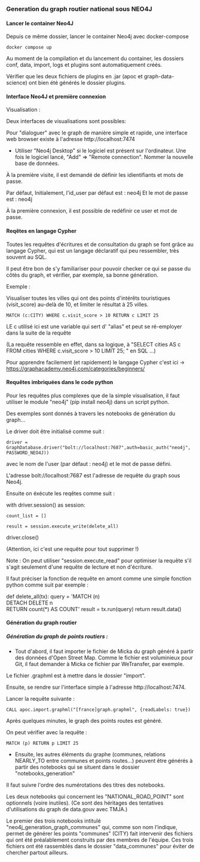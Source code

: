 ### Generation du graph routier national sous NEO4J

#### Lancer le container Neo4J

Depuis ce même dossier, lancer le container Neo4j avec docker-compose

``` docker compose up ```

Au moment de la compilation et du lancement du container, les dossiers conf, data, import, logs et plugins sont automatiquement créés.

Vérifier que les deux fichiers de plugins en .jar (apoc et graph-data-science) ont bien été générés le dossier plugins.

#### Interface Neo4J et première connexion

Visualisation :

Deux interfaces de visualisations sont possibles:

Pour "dialoguer" avec le graph de manière simple et rapide, une interface web browser existe à l'adresse http://localhost:7474

- Utiliser "Neo4j Desktop" si le logiciel est présent sur l'ordinateur. Une fois le logiciel lancé, "Add" => "Remote connection". Nommer la nouvelle base de données.

À la première visite, il est demandé de définir les idientifiants et mots de passe.

Par défaut, Initialement, l'id_user par défaut est : neo4j
Et le mot de passe est : neo4j

À la première connexion, il est possible de redéfinir ce user et  mot de passe.


#### Reqêtes en langage Cypher

Toutes les requêtes d'écritures et de consultation du graph se font grâce au langage Cypher, qui est un langage déclaratif qui peu ressembler, très souvent au SQL.

Il peut être bon de s'y familiariser pour pouvoir checker ce qui se passe du côtès du graph, et vérifier, par exemple, sa bonne génération.

Exemple :

Visualiser toutes les villes qui ont des points d'intérêts touristiques (visit_score) au-delà de 10, et limiter le résultat à 25 villes.

``` MATCH (c:CITY) WHERE c.visit_score > 10 RETURN c LIMIT 25 ```

LE c utilisé ici est une variable qui sert d' "alias" et peut se ré-employer dans la suite de la requête

(La requête ressemble en effet, dans sa logique, à "SELECT cities AS c FROM cities WHERE c.visit_score > 10 LIMIT 25; " en SQL ...)

Pour apprendre facilement (et rapidement) le langage Cypher c'est ici -> https://graphacademy.neo4j.com/categories/beginners/


#### Requêtes imbriquées dans le code python

Pour les requêtes plus complexes que de la simple visualisation, il faut utiliser le module "neo4j" (pip install neo4j) dans un script python.

Des exemples sont donnés à travers les notebooks de génération du graph...

Le driver doit être initialisé comme suit :

``` driver = GraphDatabase.driver("bolt://localhost:7687",auth=basic_auth("neo4j", PASSWORD_NEO4J)) ```

avec le nom de l'user (par défaut : neo4j) et le mot de passe défini.

L'adresse bolt://localhost:7687 est l'adresse de requête du graph sous Neo4j.

Ensuite on éxécute les reqêtes comme suit :

with driver.session() as session:

    count_list = []

    result = session.execute_write(delete_all)

driver.close()

(Attention, ici c'est une requête pour tout supprimer !)


Note : On peut utiliser "session.execute_read" pour optimiser la requête s'il s'agit seulement d'une requête de lecture et non d'écriture.

Il faut préciser la fonction de requête en amont comme une simple fonction python comme suit par exemple :

def delete_all(tx):
    query = 'MATCH (n) \
                DETACH DELETE n \
                RETURN count(*) AS COUNT'
    result = tx.run(query)
    return result.data() 



#### Génération du graph routier

##### Génération du graph de points routiers :

- Tout d'abord, il faut importer le fichier de Micka du graph généré à partir des données d'Open Street Map.
Comme le fichier est voluminieux pour Git, il faut demander à Micka ce fichier par WeTransfer, par exemple.

Le fichier .graphml est à mettre dans le dossier "import".

Ensuite, se rendre sur l'interface simple à l'adresse http://localhost:7474.

Lancer la requête suivante :

```CALL apoc.import.graphml("[france]graph.graphml", {readLabels: true})```

Après quelques minutes, le graph des points routes est généré.

On peut vérifier avec la requête :

```MATCH (p) RETURN p LIMIT 25```

- Ensuite, les autres éléments du graphe (communes, relations NEARLY_TO entre communes et points routes...) peuvent être générés à partir des notebooks qui se situent dans le dossier "notebooks_generation"

Il faut suivre l'ordre des numérotations des titres des notebooks.

Les deux notebooks qui concernent les "NATIONAL_ROAD_POINT" sont optionnels (voire inutiles). (Ce sont des héritages des tentatives d'utilisations du graph de data.gouv avec TMJA.)

Le premier des trois notebooks intitulé "neo4j_generation_graph_communes" qui, comme son nom l'indique, permet de générer les points "communes" (CITY) fait intervenir des fichiers qui ont été préalablement construits par des membres de l'équipe. Ces trois fichiers ont été rassemblés dans le dossier "data_communes" pour éviter de chercher partout ailleurs.

